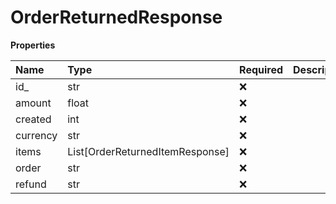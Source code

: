 # OrderReturnedResponse

**Properties**

| Name     | Type                            | Required | Description |
| :------- | :------------------------------ | :------- | :---------- |
| id\_     | str                             | ❌       |             |
| amount   | float                           | ❌       |             |
| created  | int                             | ❌       |             |
| currency | str                             | ❌       |             |
| items    | List[OrderReturnedItemResponse] | ❌       |             |
| order    | str                             | ❌       |             |
| refund   | str                             | ❌       |             |
